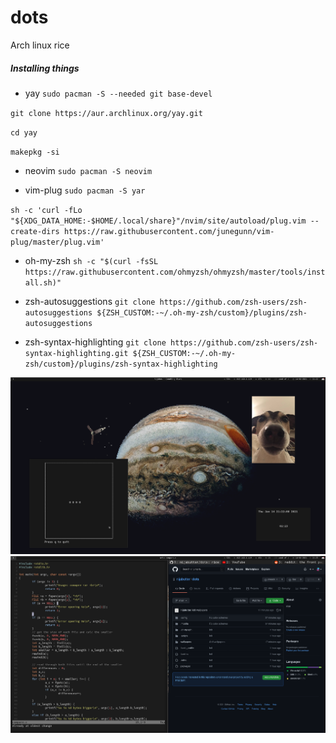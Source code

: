 # dots

Arch linux rice

##### Installing things

- yay
`sudo pacman -S --needed git base-devel`

`git clone https://aur.archlinux.org/yay.git`

`cd yay`

`makepkg -si`

- neovim
`sudo pacman -S neovim`

- vim-plug
`sudo pacman -S yar`

`sh -c 'curl -fLo "${XDG_DATA_HOME:-$HOME/.local/share}"/nvim/site/autoload/plug.vim --create-dirs https://raw.githubusercontent.com/junegunn/vim-plug/master/plug.vim'`

- oh-my-zsh
`sh -c "$(curl -fsSL https://raw.githubusercontent.com/ohmyzsh/ohmyzsh/master/tools/install.sh)"`

- zsh-autosuggestions
`git clone https://github.com/zsh-users/zsh-autosuggestions ${ZSH_CUSTOM:-~/.oh-my-zsh/custom}/plugins/zsh-autosuggestions`

- zsh-syntax-highlighting
`git clone https://github.com/zsh-users/zsh-syntax-highlighting.git ${ZSH_CUSTOM:-~/.oh-my-zsh/custom}/plugins/zsh-syntax-highlighting`

![](./screenshots/screenshot_20210114_212258.png)
![](./screenshots/screenshot_20210114_212537.png)
